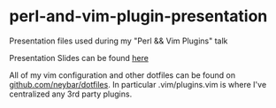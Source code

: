 # perl-and-vim-plugin-presentation
Presentation files used during my "Perl &amp;&amp; Vim Plugins" talk

Presentation Slides can be found [here](https://docs.google.com/presentation/d/1fKc7TaApdE8xlBWjYA1lXm92gj08ojH_uM644VKpkn8/)

All of my vim configuration and other dotfiles can be found on [github.com/neybar/dotfiles](https://github.com/neybar/dotfiles). In particular .vim/plugins.vim is where I've centralized any 3rd party plugins.

